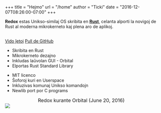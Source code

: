 +++
title = "Hejmo"
url = "/home"
author = "Ticki"
date = "2016-12-07T08:26:00-07:00"
+++
<div class="row install-row">
  <div class="col-md-8">
    <p class="pitch">
      <b>Redox</b> estas Unikso-similaj OS skribita en <a style="color: inherit;" href="https://www.rust-lang.org/"><b>Rust</b></a>,
      celanta alporti la novigoj de Rust al moderna mikrokerneto kaj plena aro de aplikoj.
    </p>
  </div>
  <div class="col-md-4 install-box">
    <br/>
    <a class="btn btn-primary" href="https://github.com/redox-os/redox/releases">Vido ĵetoj</a>
    <a class="btn btn-default" href="https://github.com/redox-os/redox/">Pull de GitHub</a>
  </div>
</div>
<div class="row features">
  <div class="col-md-6">
    <ul class="laundry-list" style="margin-bottom: 0px;">
      <li>Skribita en Rust</li>
      <li>Mikrokerneto dezajno</li>
      <li>Inkludas laŭvolan GUI - Orbital</li>
      <li>Elportas Rust Standard Library</li>
    </ul>
  </div>
  <div class="col-md-6">
    <ul class="laundry-list">
      <li>MIT licenco</li>
      <li>Ŝoforoj kuri en Userspace</li>
      <li>Inkluzivas komunaj Unikso komandojn</li>
      <li>Newlib port por C programs</li>
    </ul>
  </div>
</div>
<div class="row features">
  <div class="col-sm-12">
    <div style="font-size: 16px; text-align: center;">
      Redox kurante Orbital (June 20, 2016)
    </div>
    <a href="/img/screenshot.png">
      <img class="img-responsive" src="/img/screenshot.png"/>
    </a>
  </div>
</div>
